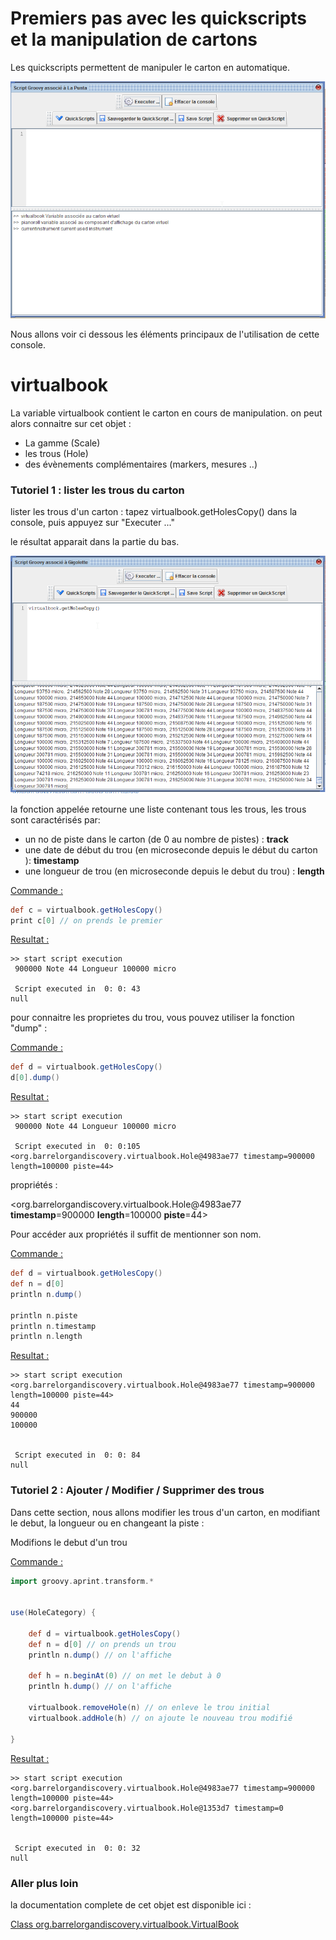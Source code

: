 # Premiers pas avec les quickscripts et la manipulation de cartons



Les quickscripts permettent de manipuler le carton en automatique.

![](console_carton_2.png)

Nous allons voir ci dessous les éléments principaux de l'utilisation de cette console.

# virtualbook

La variable virtualbook contient le carton en cours de manipulation. on peut alors connaitre sur cet objet :

- La gamme (Scale)
- les trous (Hole)
- des évènements complémentaires (markers, mesures ..)



### Tutoriel 1 : lister les trous du carton

lister les trous d'un carton :  tapez virtualbook.getHolesCopy() dans la console, puis appuyez sur "Executer ..."

le résultat apparait dans la partie du bas.

![](lister_les_trous.png)

la fonction appelée retourne une liste contenant tous les trous, les trous sont caractérisés par: 

- un no de piste dans le carton (de 0 au nombre de pistes) : **track**
- une date de début du trou (en microseconde depuis le début du carton ): **timestamp**
- une longueur de trou (en microseconde depuis le debut du trou) : **length**



<u>Commande :</u>

```groovy
def c = virtualbook.getHolesCopy()
print c[0] // on prends le premier
```



<u>Resultat :</u>

```
>> start script execution
 900000 Note 44 Longueur 100000 micro 

 Script executed in  0: 0: 43 
null
```



pour connaitre les proprietes du trou, vous pouvez utiliser la fonction "dump" :

<u>Commande :</u>

```groovy
def d = virtualbook.getHolesCopy()
d[0].dump()
```

<u>Resultat :</u>

```
>> start script execution
 900000 Note 44 Longueur 100000 micro 

 Script executed in  0: 0:105 
<org.barrelorgandiscovery.virtualbook.Hole@4983ae77 timestamp=900000 length=100000 piste=44>
```



propriétés :

\<org.barrelorgandiscovery.virtualbook.Hole@4983ae77 **timestamp**=900000 **length**=100000 **piste**=44>



Pour accéder aux propriétés il suffit de mentionner son nom.

<u>Commande :</u>

```groovy
def d = virtualbook.getHolesCopy()
def n = d[0]
println n.dump()

println n.piste
println n.timestamp
println n.length
```

<u>Resultat :</u>

```
>> start script execution
<org.barrelorgandiscovery.virtualbook.Hole@4983ae77 timestamp=900000 length=100000 piste=44>
44
900000
100000
 

 Script executed in  0: 0: 84 
null
```



### Tutoriel 2 : Ajouter / Modifier / Supprimer des trous

Dans cette section, nous allons modifier les trous d'un carton, en modifiant le debut, la longueur ou en changeant la piste :



Modifions le debut d'un trou

<u>Commande :</u> 

```groovy
import groovy.aprint.transform.*


use(HoleCategory) {

    def d = virtualbook.getHolesCopy()
    def n = d[0] // on prends un trou
    println n.dump() // on l'affiche
    
    def h = n.beginAt(0) // on met le debut à 0
    println h.dump() // on l'affiche
    
    virtualbook.removeHole(n) // on enleve le trou initial
    virtualbook.addHole(h) // on ajoute le nouveau trou modifié
    
}
```

<u>Resultat :</u>

```t
>> start script execution
<org.barrelorgandiscovery.virtualbook.Hole@4983ae77 timestamp=900000 length=100000 piste=44>
<org.barrelorgandiscovery.virtualbook.Hole@1353d7 timestamp=0 length=100000 piste=44>
 

 Script executed in  0: 0: 32 
null
```





### Aller plus loin

la documentation complete de cet objet est disponible ici : 

[Class org.barrelorgandiscovery.virtualbook.VirtualBook](../../javadoc/org/barrelorgandiscovery/virtualbook/VirtualBook.html)


